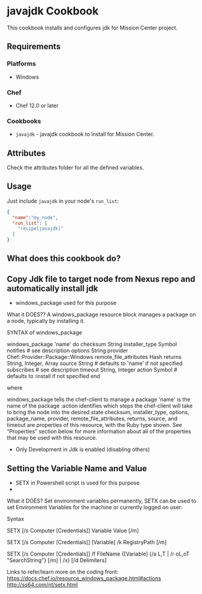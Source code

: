 # javajdk Cookbook

This cookbook installs and configures jdk for Mission Center project.

## Requirements

### Platforms

- Windows

### Chef

- Chef 12.0 or later

### Cookbooks

- `javajdk` - javajdk cookbook to install for Mission Center.

## Attributes

Check the attributes folder for all the defined variables.


## Usage

Just include `javajdk` in your node's `run_list`:

```json
{
  "name":"my_node",
  "run_list": [
    "recipe[javajdk]"
  ]
}
```

## What does this cookbook do?

## Copy Jdk file to target node from Nexus repo and automatically install jdk
 - windows_package used for this purpose
 
What it DOES??
A windows_package resource block manages a package on a node, typically by installing it.
 
SYNTAX of windows_package

windows_package 'name' do
  checksum                   String
  installer_type             Symbol
  notifies                   # see description
  options                    String
  provider                   Chef::Provider::Package::Windows
  remote_file_attributes     Hash
  returns                    String, Integer, Array
  source                     String # defaults to 'name' if not specified
  subscribes                 # see description
  timeout                    String, Integer
  action                     Symbol # defaults to :install if not specified
end

where

windows_package tells the chef-client to manage a package
'name' is the name of the package
:action identifies which steps the chef-client will take to bring the node into the desired state
checksum, installer_type, options, package_name, provider, remote_file_attributes, returns, source, and timeout are properties of this resource, with the Ruby type shown. See “Properties” section below for more information about all of the properties that may be used with this resource.

 - Only Development in Jdk is enabled (disabling others)

## Setting the Variable Name and Value

 - SETX in Powershell script is used for this purpose
 - 
What it DOES?
Set environment variables permanently, SETX can be used to set Environment Variables for the machine or currently logged on user:

Syntax

   SETX [/s Computer [Credentials]] Variable Value [/m]

   SETX [/s Computer [Credentials]] [Variable] /k RegistryPath [/m]

   SETX [/s Computer [Credentials]] /f FileName {[Variable] {/a L,T | /r oL,oT "SearchString"}
        [/m] | /x} [/d Delimiters]


Links to refer/learn more on the coding front:
https://docs.chef.io/resource_windows_package.html#actions
http://ss64.com/nt/setx.html
